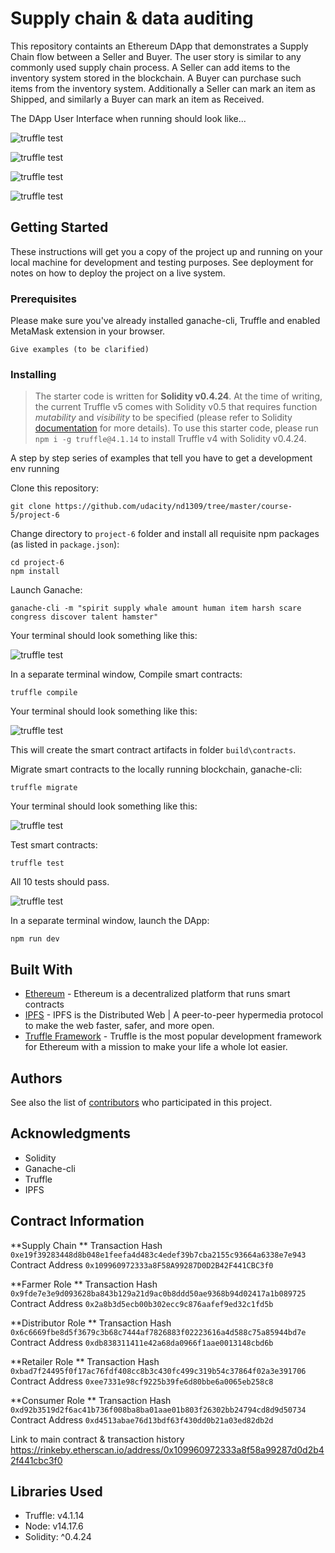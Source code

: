 # Supply chain & data auditing

This repository containts an Ethereum DApp that demonstrates a Supply Chain flow between a Seller and Buyer. The user story is similar to any commonly used supply chain process. A Seller can add items to the inventory system stored in the blockchain. A Buyer can purchase such items from the inventory system. Additionally a Seller can mark an item as Shipped, and similarly a Buyer can mark an item as Received.

The DApp User Interface when running should look like...

![truffle test](images/ftc_product_overview.png)

![truffle test](images/ftc_farm_details.png)

![truffle test](images/ftc_product_details.png)

![truffle test](images/ftc_transaction_history.png)


## Getting Started

These instructions will get you a copy of the project up and running on your local machine for development and testing purposes. See deployment for notes on how to deploy the project on a live system.

### Prerequisites

Please make sure you've already installed ganache-cli, Truffle and enabled MetaMask extension in your browser.

```
Give examples (to be clarified)
```

### Installing

> The starter code is written for **Solidity v0.4.24**. At the time of writing, the current Truffle v5 comes with Solidity v0.5 that requires function *mutability* and *visibility* to be specified (please refer to Solidity [documentation](https://docs.soliditylang.org/en/v0.5.0/050-breaking-changes.html) for more details). To use this starter code, please run `npm i -g truffle@4.1.14` to install Truffle v4 with Solidity v0.4.24. 

A step by step series of examples that tell you have to get a development env running

Clone this repository:

```
git clone https://github.com/udacity/nd1309/tree/master/course-5/project-6
```

Change directory to ```project-6``` folder and install all requisite npm packages (as listed in ```package.json```):

```
cd project-6
npm install
```

Launch Ganache:

```
ganache-cli -m "spirit supply whale amount human item harsh scare congress discover talent hamster"
```

Your terminal should look something like this:

![truffle test](images/ganache-cli.png)

In a separate terminal window, Compile smart contracts:

```
truffle compile
```

Your terminal should look something like this:

![truffle test](images/truffle_compile.png)

This will create the smart contract artifacts in folder ```build\contracts```.

Migrate smart contracts to the locally running blockchain, ganache-cli:

```
truffle migrate
```

Your terminal should look something like this:

![truffle test](images/truffle_migrate.png)

Test smart contracts:

```
truffle test
```

All 10 tests should pass.

![truffle test](images/truffle_test.png)

In a separate terminal window, launch the DApp:

```
npm run dev
```

## Built With

* [Ethereum](https://www.ethereum.org/) - Ethereum is a decentralized platform that runs smart contracts
* [IPFS](https://ipfs.io/) - IPFS is the Distributed Web | A peer-to-peer hypermedia protocol
to make the web faster, safer, and more open.
* [Truffle Framework](http://truffleframework.com/) - Truffle is the most popular development framework for Ethereum with a mission to make your life a whole lot easier.


## Authors

See also the list of [contributors](https://github.com/your/project/contributors.md) who participated in this project.

## Acknowledgments

* Solidity
* Ganache-cli
* Truffle
* IPFS

## Contract Information

**Supply Chain **
Transaction Hash
`0xe19f39283448d8b048e1feefa4d483c4edef39b7cba2155c93664a6338e7e943`
Contract Address
`0x109960972333a8F58A99287D0D2B42F441CBC3f0`

**Farmer Role **
Transaction Hash
`0x9fde7e3e9d093628ba843b129a21d9ac0b8ddd50ae9368b94d02417a1b089725`
Contract Address
`0x2a8b3d5ecb00b302ecc9c876aafef9ed32c1fd5b`

**Distributor Role **
Transaction Hash
`0x6c6669fbe8d5f3679c3b68c7444af7826883f02223616a4d588c75a85944bd7e`
Contract Address
`0xdb838311411e42a68da0966f1aae0013148cbd6b`

**Retailer Role **
Transaction Hash
`0xbad7f24495f0f17ac76fdf408cc8b3c430fc499c319b54c37864f02a3e391706`
Contract Address
`0xee7331e98cf9225b39fe6d80bbe6a0065eb258c8`

**Consumer Role **
Transaction Hash
`0xd92b3519d2f6ac41b736f008ba8ba01aae01b803f26302bb24794cd8d9d50734`
Contract Address
`0xd4513abae76d13bdf63f430dd0b21a03ed82db2d`

Link to main contract & transaction history
https://rinkeby.etherscan.io/address/0x109960972333a8f58a99287d0d2b42f441cbc3f0

## Libraries Used
* Truffle: v4.1.14
* Node: v14.17.6
* Solidity: ^0.4.24


